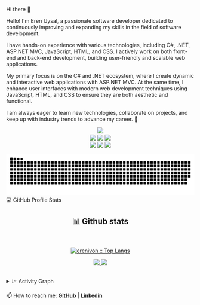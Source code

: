 Hi there 👋

Hello! I'm Eren Uysal, a passionate software developer dedicated to continuously improving and expanding my skills in the field of software development.

I have hands-on experience with various technologies, including C#, .NET, ASP.NET MVC, JavaScript, HTML, and CSS. I actively work on both front-end and back-end development, building user-friendly and scalable web applications.

My primary focus is on the C# and .NET ecosystem, where I create dynamic and interactive web applications with ASP.NET MVC. At the same time, I enhance user interfaces with modern web development techniques using JavaScript, HTML, and CSS to ensure they are both aesthetic and functional.

I am always eager to learn new technologies, collaborate on projects, and keep up with industry trends to advance my career. 🚀
<p>
<div align="center">
  <img src="https://img.shields.io/badge/-aspnet-99c0ff?style=for-the-badge&logo=dotnet&logoColor=ffffff&labelColor=282828"><br/>
  
  <img src="https://img.shields.io/badge/-NodeJS-660099?style=for-the-badge&logo=node.js&logoColor=ffffff&labelColor=282828">
  
  <img src="https://img.shields.io/badge/-JavaScript-c58545?style=for-the-badge&logo=javascript&logoColor=c58545&labelColor=282828">
  <img src="https://img.shields.io/badge/-TypeScript-c58545?style=for-the-badge&logo=typescript&logoColor=c58545&labelColor=282828"><br/>
  <img src="https://img.shields.io/badge/-HTML-c58545?style=for-the-badge&logo=html5&logoColor=c58545&labelColor=282828">
  <img src="https://img.shields.io/badge/-CSS-c58545?style=for-the-badge&logo=css3&logoColor=c58545&labelColor=282828">
  <img src="https://img.shields.io/badge/-C%23-c58545?style=for-the-badge&logo=c&logoColor=c58545&labelColor=282828"><br/>
</div>
</div>
</p>
</div>

<div align="center">
  <a href="#!">
  <img  src="https://raw.githubusercontent.com/1999AZZAR/1999AZZAR/096f537fcee505624cb6721a7ec98fc8379e5ce6/resources/img/grid-snake.svg"
       alt="snake" /></a>
</div>

 <summary>💻 GitHub Profile Stats</summary>
  <div>
    <h2 align="center"> 📊 Github stats </h2>
      <br/>
        <p align="center">
          <a href="https://github.com/erenuysaldev/">
          <img src="https://github-readme-stats.vercel.app/api/top-langs/?username=erenuysaldev&langs_count=6&theme=gruvbox&layout=compact&hide_border=true" alt="erenivon :: Top Langs" /></a>
        </p>
        <p align="center">
          <a href="https://github.com/erenuysaldev/">
          <img width="49.5%" src="https://github-readme-stats.vercel.app/api?username=erenuysaldev&show_icons=true&theme=gruvbox&hide_border=true" />
          <img width="49.5%" src="https://github-readme-streak-stats.herokuapp.com/?user=erenuysaldev&theme=gruvbox&hide_border=true" />
          </a>
       </p>
     <br>
  </div>    
</details>

<details>
  <summary>📈 Activity Graph</summary>
<br/>
<p align="left">
  <a href="https://github.com/erenuysaldev">
  </a>
</p>
<br>

[![Erenivon's github activity graph](https://github-readme-activity-graph.vercel.app/graph?username=erenuysaldev&theme=tokyo-night)](#!)
</details>

📫 How to reach me: <a href="https://github.com/erenuysaldev" disabled="false"><span><strong>GitHub</strong></span></a> | <a href="https://www.linkedin.com/in/erenuysall/" disabled="false"><span><strong>Linkedin</strong></span></a>

